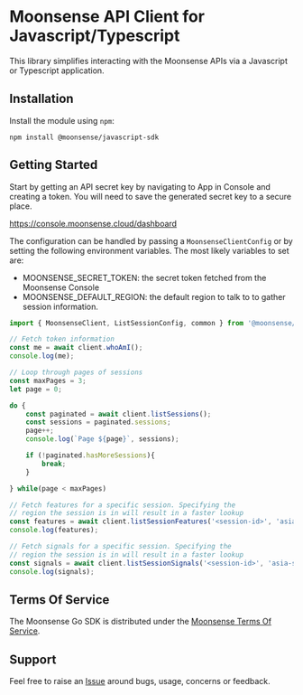 # Moonsense API Client for Javascript/Typescript
This library simplifies interacting with the Moonsense APIs via a Javascript or Typescript application.

## Installation

Install the module using `npm`: 

```shell
npm install @moonsense/javascript-sdk
```

## Getting Started

Start by getting an API secret key by navigating to App in Console and creating a token. You will need to save the generated secret key to a secure place.

https://console.moonsense.cloud/dashboard

The configuration can be handled by passing a `MoonsenseClientConfig` or by setting the following environment variables. The most likely variables to set are:

- MOONSENSE_SECRET_TOKEN: the secret token fetched from the Moonsense Console
- MOONSENSE_DEFAULT_REGION: the default region to talk to to gather session information.

```typescript
import { MoonsenseClient, ListSessionConfig, common } from '@moonsense/javascript-sdk';

// Fetch token information
const me = await client.whoAmI();
console.log(me);

// Loop through pages of sessions
const maxPages = 3;
let page = 0;

do {
    const paginated = await client.listSessions();
    const sessions = paginated.sessions;
    page++;
    console.log(`Page ${page}`, sessions);

    if (!paginated.hasMoreSessions){
        break;
    }

} while(page < maxPages)

// Fetch features for a specific session. Specifying the 
// region the session is in will result in a faster lookup
const features = await client.listSessionFeatures('<session-id>', 'asia-south1.gcp');
console.log(features);

// Fetch signals for a specific session. Specifying the 
// region the session is in will result in a faster lookup
const signals = await client.listSessionSignals('<session-id>', 'asia-south1.gcp');
console.log(signals);

```

## Terms Of Service

The Moonsense Go SDK is distributed under the [Moonsense Terms Of Service](https://www.moonsense.io/terms-of-service).

## Support

Feel free to raise an [Issue](https://github.com/moonsense/javascript-sdk/issues) around bugs, usage, concerns or feedback.